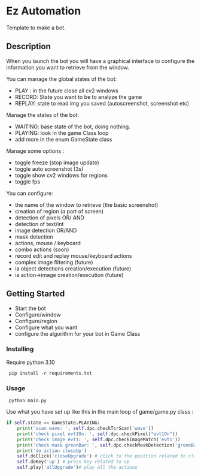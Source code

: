 # Ez Automation

Template to make a bot. 




## Description

When you launch the bot you will have a graphical interface to configure the information you want to retrieve from the window.  

You can manage the global states of the bot:
- PLAY : in the future close all cv2 windows
- RECORD: State you want to be to analyze the game
- REPLAY: state to read img you saved (autoscreenshot, screenshot etc)


Manage the states of the bot:
- WAITING: base state of the bot, doing nothing.
- PLAYING: look in the game Class loop
- add  more in the enum GameState class


Manage some options :
- toggle freeze (stop image update)
- toggle auto screenshot (3s)
- toggle show cv2 windows for regions
- toggle fps

You can configure:
- the name of the window to retrieve (the basic screenshot)
- creation of region (a part of screen)
- detection of pixels OR/ AND 
- detection of text/int 
- image detection OR/AND
- mask detection
- actions, mouse / keyboard
- combo actions (soon)
- record edit and replay mouse/keyboard  actions
- complex image filtering (future)
- ia object detections creation/execution (future)
- ia action->image creation/execution (future)

## Getting Started

- Start the bot
- Configure/window 
- Configure/region
- Configure what you want 
- configure the algorithm for your bot in Game Class


### Installing

Require python 3.10
````shell
 pip install -r requirements.txt
````


### Usage

````shell
 python main.py
````

Use what you have set up like this in the main loop of game/game.py class :
````python
if self.state == GameState.PLAYING:
    print('scan wave: ', self.dpc.checkTcrScan('wave'))
    print('check pixel evt1On: ', self.dpc.checkPixel("evt1On"))
    print('check image evt1: ', self.dpc.checkImageMatch('evt1'))
    print('check mask greenBar: ', self.dpc.checkMaskDetection('greenBar'))
    print('do action closeUp')
    self.doClick('closeUpgrade') # click to the position related to closeUpgrade
    self.doKey('up') # press key related to up
    self.play('allUpgrade')# play all the actions
````
